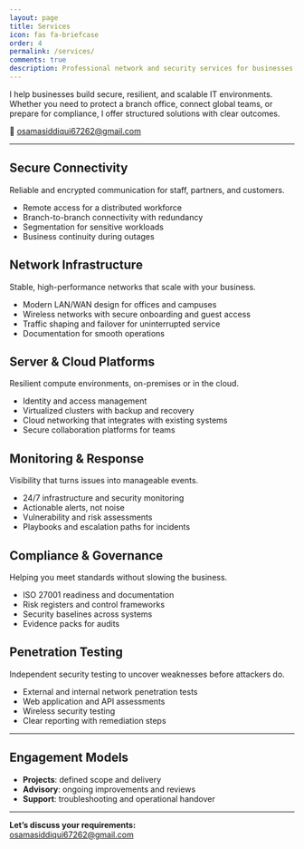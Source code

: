 ```yaml
---
layout: page
title: Services
icon: fas fa-briefcase
order: 4
permalink: /services/
comments: true
description: Professional network and security services for businesses — from secure connectivity to compliance. Remote, with on-site in UAE.
---
```


<!-- SEO: JSON-LD -->
<script type="application/ld+json">
{
  "@context":"https://schema.org",
  "@type":"ProfessionalService",
  "name":"Osama Siddiqui — Network & Security Engineer",
  "url":"https://sudoosama.com/services/",
  "email":"osamasiddiqui67262@gmail.com",
  "telephone":"+971506484162",
  "areaServed":[{"@type":"Place","name":"Remote"},{"@type":"Place","name":"Dubai, UAE"}],
  "hasOfferCatalog":{
    "@type":"OfferCatalog",
    "name":"Service Portfolio",
    "itemListElement":[
      {"@type":"Offer","name":"Secure Connectivity"},
      {"@type":"Offer","name":"Network Infrastructure"},
      {"@type":"Offer","name":"Server & Cloud Platforms"},
      {"@type":"Offer","name":"Monitoring & Response"},
      {"@type":"Offer","name":"Compliance & Governance"}
    ]
  }
}
</script>

I help businesses build secure, resilient, and scalable IT environments. Whether you need to protect a branch office, connect global teams, or prepare for compliance, I offer structured solutions with clear outcomes.

📩 [osamasiddiqui67262@gmail.com](mailto:osamasiddiqui67262@gmail.com)

---

## Secure Connectivity
Reliable and encrypted communication for staff, partners, and customers.  
- Remote access for a distributed workforce  
- Branch-to-branch connectivity with redundancy  
- Segmentation for sensitive workloads  
- Business continuity during outages

## Network Infrastructure
Stable, high-performance networks that scale with your business.  
- Modern LAN/WAN design for offices and campuses  
- Wireless networks with secure onboarding and guest access  
- Traffic shaping and failover for uninterrupted service  
- Documentation for smooth operations

## Server & Cloud Platforms
Resilient compute environments, on-premises or in the cloud.  
- Identity and access management  
- Virtualized clusters with backup and recovery  
- Cloud networking that integrates with existing systems  
- Secure collaboration platforms for teams

## Monitoring & Response
Visibility that turns issues into manageable events.  
- 24/7 infrastructure and security monitoring  
- Actionable alerts, not noise  
- Vulnerability and risk assessments  
- Playbooks and escalation paths for incidents

## Compliance & Governance
Helping you meet standards without slowing the business.  
- ISO 27001 readiness and documentation  
- Risk registers and control frameworks  
- Security baselines across systems  
- Evidence packs for audits

## Penetration Testing
Independent security testing to uncover weaknesses before attackers do.  
- External and internal network penetration tests  
- Web application and API assessments  
- Wireless security testing  
- Clear reporting with remediation steps

---

## Engagement Models
- **Projects**: defined scope and delivery  
- **Advisory**: ongoing improvements and reviews  
- **Support**: troubleshooting and operational handover  

---

**Let’s discuss your requirements:**  
[osamasiddiqui67262@gmail.com](mailto:osamasiddiqui67262@gmail.com)